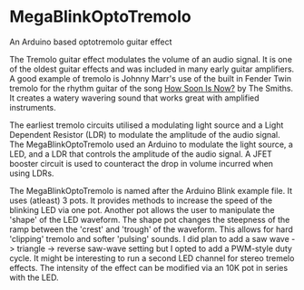 # MegaBlinkOptoTremolo
An Arduino based optotremolo guitar effect

The Tremolo guitar effect modulates the volume of an audio signal. It is one of the oldest guitar effects and was included in many early guitar amplifiers. A good example of tremolo is Johnny Marr's use of the built in Fender Twin tremolo for the rhythm guitar of the song [How Soon Is Now?](https://www.youtube.com/watch?v=hnpILIIo9ek) by The Smiths. It creates a watery wavering sound that works great with amplified instruments.


The earliest tremolo circuits utilised a modulating light source and a Light Dependent Resistor (LDR) to modulate the amplitude of the audio signal. The MegaBlinkOptoTremolo used an Arduino to modulate the light source, a LED, and a LDR that controls the amplitude of the audio signal. A JFET booster circuit is used to counteract the drop in volume incurred when using LDRs.


The MegaBlinkOptoTremolo is named after the Arduino Blink example file. It uses (atleast) 3 pots. It provides methods to increase the speed of the blinking LED via one pot. Another pot allows the user to manipulate the 'shape' of the LED waveform. The shape pot changes the steepness of the ramp between the 'crest' and 'trough' of the waveform. This allows for hard 'clipping' tremolo and softer 'pulsing' sounds. I did plan to add a saw wave -> triangle -> reverse saw-wave setting but I opted to add a PWM-style duty cycle. It might be interesting to run a second LED channel for stereo tremelo effects. The intensity of the effect can be modified via an 10K pot in series with the LED.
